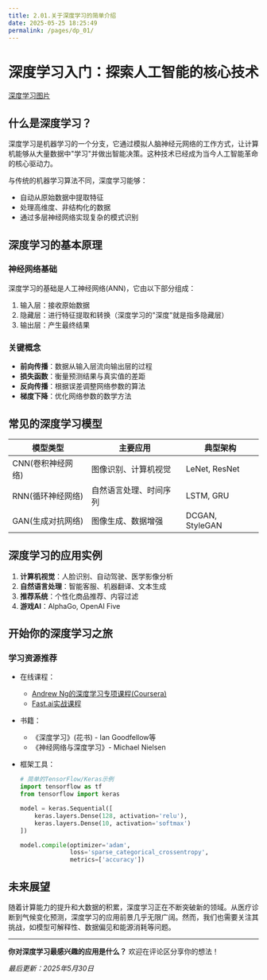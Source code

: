 ```yaml
---
title: 2.01.关于深度学习的简单介绍
date: 2025-05-25 18:25:49
permalink: /pages/dp_01/
---
```


# 深度学习入门：探索人工智能的核心技术

[深度学习图片](https://cn.bing.com/images/search?view=detailV2&ccid=fYl2wBfq&id=751790197AE5D9A3DD7306FBD93EF2062707F69B&thid=OIP.fYl2wBfqExMzAd3L0Hn9cQHaEV&mediaurl=https%3A%2F%2Fpic4.zhimg.com%2Fv2-c85788c27bbc42f49fb7eb80f0d982cb_1440w.jpg&exph=844&expw=1440&q=深度学习&simid=608021405772152854&FORM=IRPRST&ck=F003020BFDDFE1356CB743EB86F8542C&selectedIndex=0&itb=0&cw=1247&ch=593&ajaxhist=0&ajaxserp=0)

## 什么是深度学习？

深度学习是机器学习的一个分支，它通过模拟人脑神经元网络的工作方式，让计算机能够从大量数据中"学习"并做出智能决策。这种技术已经成为当今人工智能革命的核心驱动力。

与传统的机器学习算法不同，深度学习能够：
- 自动从原始数据中提取特征
- 处理高维度、非结构化的数据
- 通过多层神经网络实现复杂的模式识别

## 深度学习的基本原理

### 神经网络基础
深度学习的基础是人工神经网络(ANN)，它由以下部分组成：
1. 输入层：接收原始数据
2. 隐藏层：进行特征提取和转换（深度学习的"深度"就是指多隐藏层）
3. 输出层：产生最终结果

### 关键概念
- **前向传播**：数据从输入层流向输出层的过程
- **损失函数**：衡量预测结果与真实值的差距
- **反向传播**：根据误差调整网络参数的算法
- **梯度下降**：优化网络参数的数学方法

## 常见的深度学习模型

| 模型类型          | 主要应用               | 典型架构        |
| ----------------- | ---------------------- | --------------- |
| CNN(卷积神经网络) | 图像识别、计算机视觉   | LeNet, ResNet   |
| RNN(循环神经网络) | 自然语言处理、时间序列 | LSTM, GRU       |
| GAN(生成对抗网络) | 图像生成、数据增强     | DCGAN, StyleGAN |

## 深度学习的应用实例

1. **计算机视觉**：人脸识别、自动驾驶、医学影像分析
2. **自然语言处理**：智能客服、机器翻译、文本生成
3. **推荐系统**：个性化商品推荐、内容过滤
4. **游戏AI**：AlphaGo, OpenAI Five

## 开始你的深度学习之旅

### 学习资源推荐
- 在线课程：
  - [Andrew Ng的深度学习专项课程(Coursera)](https://www.coursera.org/specializations/deep-learning)
  - [Fast.ai实战课程](https://course.fast.ai)
  
- 书籍：
  - 《深度学习》(花书) - Ian Goodfellow等
  - 《神经网络与深度学习》- Michael Nielsen

- 框架工具：
  ```python
  # 简单的TensorFlow/Keras示例
  import tensorflow as tf
  from tensorflow import keras
  
  model = keras.Sequential([
      keras.layers.Dense(128, activation='relu'),
      keras.layers.Dense(10, activation='softmax')
  ])
  
  model.compile(optimizer='adam',
                loss='sparse_categorical_crossentropy',
                metrics=['accuracy'])
  ```

## 未来展望

随着计算能力的提升和大数据的积累，深度学习正在不断突破新的领域。从医疗诊断到气候变化预测，深度学习的应用前景几乎无限广阔。然而，我们也需要关注其挑战，如模型可解释性、数据偏见和能源消耗等问题。

------

**你对深度学习最感兴趣的应用是什么？** 欢迎在评论区分享你的想法！

*最后更新：2025年5月30日*